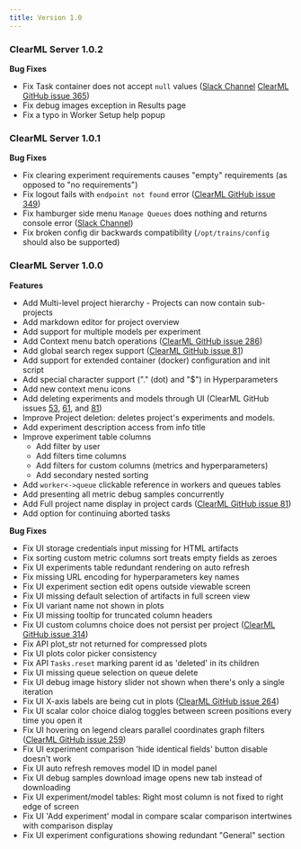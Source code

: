 ```yaml
---
title: Version 1.0
---
```


### ClearML Server 1.0.2

**Bug Fixes**

- Fix Task container does not accept `null` values ([Slack Channel](https://clearml.slack.com/archives/CTK20V944/p1622119047293300) [ClearML GitHub issue 365](https://github.com/clearml/clearml/issues/365))
- Fix debug images exception in Results page
- Fix a typo in Worker Setup help popup

### ClearML Server 1.0.1

**Bug Fixes**

- Fix clearing experiment requirements causes "empty" requirements (as opposed to "no requirements")
- Fix logout fails with `endpoint not found` error ([ClearML GitHub issue 349](https://github.com/clearml/clearml/issues/349))
- Fix hamburger side menu `Manage Queues` does nothing and returns console error ([Slack Channel](https://clearml.slack.com/archives/CTK20V944/p1620308724418100))
- Fix broken config dir backwards compatibility (`/opt/trains/config` should also be supported)

### ClearML Server 1.0.0

**Features**

* Add Multi-level project hierarchy - Projects can now contain sub-projects
* Add markdown editor for project overview
* Add support for multiple models per experiment
* Add Context menu batch operations ([ClearML GitHub issue 286](https://github.com/clearml/clearml/issues/286))
* Add global search regex support ([ClearML GitHub issue 81](https://github.com/clearml/clearml/issues/81#issuecomment-735003956))
* Add support for extended container (docker) configuration and init script
* Add special character support ("." (dot) and "$") in Hyperparameters
* Add new context menu icons
* Add deleting experiments and models through UI (ClearML GitHub issues [53](https://github.com/clearml/clearml-server/issues/53), [61](https://github.com/clearml/clearml-server/issues/61), and [81](https://github.com/clearml/clearml/issues/81#issuecomment-706907718))
* Improve Project deletion: deletes project's experiments and models.
* Add experiment description access from info title
* Improve experiment table columns 
  * Add filter by user
  * Add filters time columns
  * Add filters for custom columns (metrics and hyperparameters)
  * Add secondary nested sorting
* Add `worker<->queue` clickable reference in workers and queues tables
* Add presenting all metric debug samples concurrently
* Add Full project name display in project cards ([ClearML GitHub issue 81](https://github.com/clearml/clearml/issues/81#issuecomment-823303842))
* Add option for continuing aborted tasks

**Bug Fixes**

* Fix UI storage credentials input missing for HTML artifacts
* Fix sorting custom metric columns sort treats empty fields as zeroes
* Fix UI experiments table redundant rendering on auto refresh
* Fix missing URL encoding for hyperparameters key names
* Fix UI experiment section edit opens outside viewable screen
* Fix UI missing default selection of artifacts in full screen view
* Fix UI variant name not shown in plots
* Fix UI missing tooltip for truncated column headers
* Fix UI custom columns choice does not persist per project ([ClearML GitHub issue 314](https://github.com/clearml/clearml/issues/314))
* Fix API plot_str not returned for compressed plots
* Fix UI plots color picker consistency
* Fix API ```Tasks.reset``` marking parent id as 'deleted' in its children
* Fix UI missing queue selection on queue delete
* Fix UI debug image history slider not shown when there's only a single iteration
* Fix UI X-axis labels are being cut in plots ([ClearML GitHub issue 264](https://github.com/clearml/clearml/issues/264))
* Fix UI scalar color choice dialog toggles between screen positions every time you open it
* Fix UI hovering on legend clears parallel coordinates graph filters ([ClearML GitHub issue 259](https://github.com/clearml/clearml/issues/259))
* Fix UI experiment comparison 'hide identical fields' button disable doesn't work
* Fix UI auto refresh removes model ID in model panel
* Fix UI debug samples download image opens new tab instead of downloading
* Fix UI experiment/model tables: Right most column is not fixed to right edge of screen
* Fix UI 'Add experiment' modal in compare scalar comparison intertwines with comparison display
* Fix UI experiment configurations showing redundant "General" section
